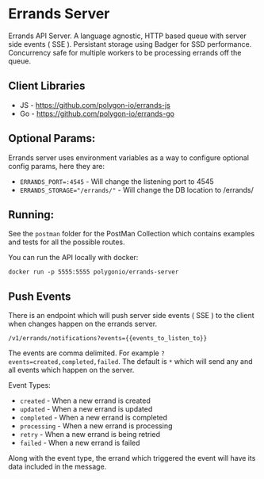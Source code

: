 # Errands Server
Errands API Server. A language agnostic, HTTP based queue with server side events ( SSE ). Persistant storage using Badger for SSD performance. Concurrency safe for multiple workers to be processing errands off the queue.

## Client Libraries
- JS - https://github.com/polygon-io/errands-js
- Go - https://github.com/polygon-io/errands-go

## Optional Params:
Errands server uses environment variables as a way to configure optional config params, here they are:
- `ERRANDS_PORT=:4545` - Will change the listening port to 4545
- `ERRANDS_STORAGE="/errands/"` - Will change the DB location to /errands/

## Running:
See the `postman` folder for the PostMan Collection which contains examples and tests for all the possible routes. 

You can run the API locally with docker:

	docker run -p 5555:5555 polygonio/errands-server

## Push Events
There is an endpoint which will push server side events ( SSE ) to the client when changes happen on the errands server.

	/v1/errands/notifications?events={{events_to_listen_to}}

The events are comma delimited. For example `?events=created,completed,failed`. The default is `*` which will send any and all events which happen on the server.

Event Types:
- `created` - When a new errand is created
- `updated` - When a new errand is updated
- `completed` - When a new errand is completed
- `processing` - When a new errand is processing
- `retry` - When a new errand is being retried
- `failed` - When a new errand is failed

Along with the event type, the errand which triggered the event will have its data included in the message.
